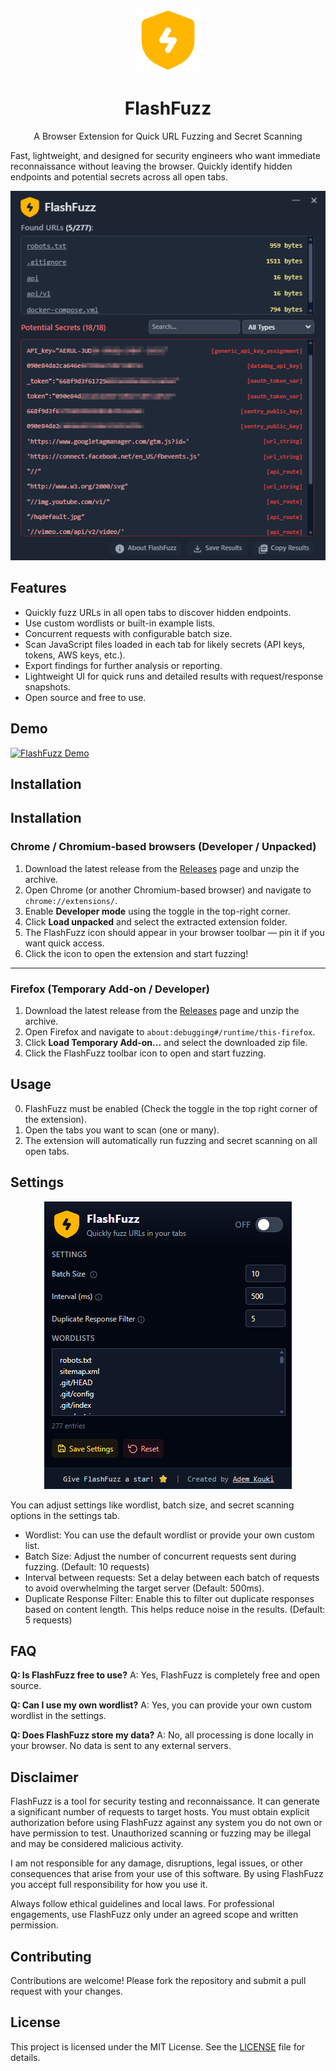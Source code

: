 <p align="center">
  <img src="./assets/icon.png" alt="FlashFuzz Logo" width="100"/>
</p>
 <h1 align="center">FlashFuzz</h1>
    <p align="center">A Browser Extension for Quick URL Fuzzing and Secret Scanning</p>

Fast, lightweight, and designed for security engineers who want immediate reconnaissance without leaving the browser. Quickly identify hidden endpoints and potential secrets across all open tabs.

<p align="center">
  <img src="./screenshots/screenshot1.png" alt="FlashFuzz Logo" />
</p>

## Features

- Quickly fuzz URLs in all open tabs to discover hidden endpoints.
- Use custom wordlists or built-in example lists.
- Concurrent requests with configurable batch size.
- Scan JavaScript files loaded in each tab for likely secrets (API keys, tokens, AWS keys, etc.).
- Export findings for further analysis or reporting.
- Lightweight UI for quick runs and detailed results with request/response snapshots.
- Open source and free to use.

## Demo

[![FlashFuzz Demo](https://img.youtube.com/vi/hrwVM4qyQMA/0.jpg)](https://www.youtube.com/watch?v=hrwVM4qyQMA)

## Installation

## Installation

### Chrome / Chromium-based browsers (Developer / Unpacked)
1. Download the latest release from the [Releases](https://github.com/Ademking/FlashFuzz/releases) page and unzip the archive.
2. Open Chrome (or another Chromium-based browser) and navigate to `chrome://extensions/`.
3. Enable **Developer mode** using the toggle in the top-right corner.
4. Click **Load unpacked** and select the extracted extension folder.
5. The FlashFuzz icon should appear in your browser toolbar — pin it if you want quick access.
6. Click the icon to open the extension and start fuzzing!

---

### Firefox (Temporary Add-on / Developer)
1. Download the latest release from the [Releases](https://github.com/Ademking/FlashFuzz/releases) page and unzip the archive.
2. Open Firefox and navigate to `about:debugging#/runtime/this-firefox`.
3. Click **Load Temporary Add-on…** and select the downloaded zip file.
4. Click the FlashFuzz toolbar icon to open and start fuzzing.

## Usage

0. FlashFuzz must be enabled (Check the toggle in the top right corner of the extension).
1. Open the tabs you want to scan (one or many).
2. The extension will automatically run fuzzing and secret scanning on all open tabs.

## Settings

<p align="center">
  <img src="./screenshots/screenshot2.png" alt="FlashFuzz Logo" />
</p>

You can adjust settings like wordlist, batch size, and secret scanning options in the settings tab.

- Wordlist: You can use the default wordlist or provide your own custom list.
- Batch Size: Adjust the number of concurrent requests sent during fuzzing. (Default: 10 requests)
- Interval between requests: Set a delay between each batch of requests to avoid overwhelming the target server (Default: 500ms).
- Duplicate Response Filter: Enable this to filter out duplicate responses based on content length. This helps reduce noise in the results. (Default: 5 requests)

## FAQ

**Q: Is FlashFuzz free to use?**
A: Yes, FlashFuzz is completely free and open source.

**Q: Can I use my own wordlist?**
A: Yes, you can provide your own custom wordlist in the settings.

**Q: Does FlashFuzz store my data?**
A: No, all processing is done locally in your browser. No data is sent to any external servers.

## Disclaimer

FlashFuzz is a tool for security testing and reconnaissance. It can generate a significant number of requests to target hosts. You must obtain explicit authorization before using FlashFuzz against any system you do not own or have permission to test. Unauthorized scanning or fuzzing may be illegal and may be considered malicious activity.

I am not responsible for any damage, disruptions, legal issues, or other consequences that arise from your use of this software. By using FlashFuzz you accept full responsibility for how you use it.

Always follow ethical guidelines and local laws. For professional engagements, use FlashFuzz only under an agreed scope and written permission.

## Contributing

Contributions are welcome! Please fork the repository and submit a pull request with your changes.

## License

This project is licensed under the MIT License. See the [LICENSE](LICENSE) file for details.

